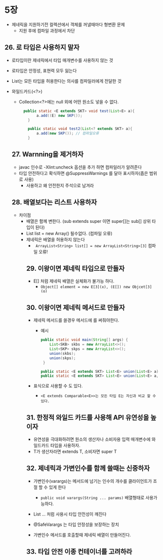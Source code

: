 # 5장

- 제네릭을 지원하기전 컬렉션에서 객체를 꺼낼때마다 형변환 문제
  -  지원 후에 컴파일 과정에서 차단

## 26. 로 타입은 사용하지 말자

- 로타입이란 제네릭에서 타입 매개변수를 사용하지 않는 것
- 로타입은 안정성, 표현력 모두 잃는다
- List<Object>는 모든 타입을 허용한다는 의사를 컴파일러에게 전달한 것
- 와일드카드(<?>) 
  
  - Collection<?>에는 null 외에 어떤 원소도 넣을 수 없다.
  
    ```java
      public static <E extends SKT> void test(List<E> a){
            a.add((E) new SKP());
        }
    
        public static void test2(List<? extends SKT> a){
            a.add(new SKP()); // 컴파일오류
        }
    
    ```
  
    

## 27. Warnning을 제거하자

- javac 인수로 -Xlint:uncheck 옵션을 추가 하면 컴파일러가 알려준다
- 타입 안전하다고 확식하면 @SuppressWarnings  를 달아 표시하자(좁은 범위로 사용)
  - 사용하고 왜 안전한지 주석으로 남겨라

## 28. 배열보다는 리스트 사용하자

- 차이점
  - 배열은 함께 변한다. (sub extends super 이면 super[]는 sub[] 상위 타입이 된다)
  - List<Object> list = new Array<Long>() 될수없다. (컴파일 오류)
- 제네릭은 배열을 허용하지 않는다
  - ` ArrayList<String> list[] = new ArrayList<String>[3]` 컴파일 오류! 



## 29. 이왕이면 제네릭 타입으로 만들자

- E[] 처럼 제네릭 배열은 실체화가 불가능 하다.
  - `Object[] element = new E[3](x), (E[]) new Objcet[3] (o) `

## 30. 이왕이면 제네릭 메서드로 만들자

- 제네릭 메서드를 쓸경우 메서드에 <E> 를 써줘야한다.

  - 예시

    ```java
    public static void main(String[] args) {
        List<SKB> skbs = new ArrayList<>();
        List<SKP> skps = new ArrayList<>();
        union(skbs);
        union(skps);
     }
    
    public static <E extends SKT> List<E> union(List<E> a){...}
    public static <E extends SKT> List<E> union(List<E> a, List<E> b){...}
    
    ```

- 표식으로 사용할 수 도 있다.

  - `<E extends Comparable<E>>는 모든 타입 E는 자신과 비교 할 수 있다.`

## 31. 한정적 와일드 카드를 사용해 API 유연성을 높이자

- 유연성을 극대화하려면 원소의 생산자나 소비자용 입력 매개변수에 와일드카드 타입을 사용하자.
- T가 생산자라면 extends T, 소비자면 super T

## 32. 제네릭과 가변인수를 함께 쓸때는 신중하자

- 가변인수(varargs)는 메서드에 넘기는 인수의 개수를 클라이언트가 조절 할 수 있게 한다

  - `public void varargs(String ... params)`  배열형태로 사용가능하다.

- List<String> ... 처럼 사용시 타입 안전성이 깨진다

- @SafeVarargs 는 타입 안정성을 보장하는 장치

- 가변인수 메서드를 호출할때 제네릭 배열이 만들어진다.

  

## 33. 타입 안전 이종 컨테이너를 고려하라